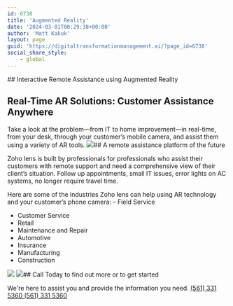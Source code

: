 ```yaml
---
id: 6738
title: 'Augmented Reality'
date: '2024-03-01T00:29:38+00:00'
author: 'Matt Kakuk'
layout: page
guid: 'https://digitaltransformationmanagement.ai/?page_id=6738'
social_share_style:
    - global
---
```


<style>/*! elementor - v3.20.0 - 13-03-2024 */
.elementor-column .elementor-spacer-inner{height:var(--spacer-size)}.e-con{--container-widget-width:100%}.e-con-inner>.elementor-widget-spacer,.e-con>.elementor-widget-spacer{width:var(--container-widget-width,var(--spacer-size));--align-self:var(--container-widget-align-self,initial);--flex-shrink:0}.e-con-inner>.elementor-widget-spacer>.elementor-widget-container,.e-con>.elementor-widget-spacer>.elementor-widget-container{height:100%;width:100%}.e-con-inner>.elementor-widget-spacer>.elementor-widget-container>.elementor-spacer,.e-con>.elementor-widget-spacer>.elementor-widget-container>.elementor-spacer{height:100%}.e-con-inner>.elementor-widget-spacer>.elementor-widget-container>.elementor-spacer>.elementor-spacer-inner,.e-con>.elementor-widget-spacer>.elementor-widget-container>.elementor-spacer>.elementor-spacer-inner{height:var(--container-widget-height,var(--spacer-size))}.e-con-inner>.elementor-widget-spacer.elementor-widget-empty,.e-con>.elementor-widget-spacer.elementor-widget-empty{position:relative;min-height:22px;min-width:22px}.e-con-inner>.elementor-widget-spacer.elementor-widget-empty .elementor-widget-empty-icon,.e-con>.elementor-widget-spacer.elementor-widget-empty .elementor-widget-empty-icon{position:absolute;top:0;bottom:0;left:0;right:0;margin:auto;padding:0;width:22px;height:22px}</style></head><body>## Interactive Remote Assistance using Augmented Reality 

## Real-Time AR Solutions: Customer Assistance Anywhere

 Take a look at the problem—from IT to home improvement—in real-time, from your desk, through your customer’s mobile camera, and assist them using a variety of AR tools. <style>/*! elementor - v3.20.0 - 13-03-2024 */
.elementor-widget-image{text-align:center}.elementor-widget-image a{display:inline-block}.elementor-widget-image a img[src$=".svg"]{width:48px}.elementor-widget-image img{vertical-align:middle;display:inline-block}</style> ![](https://digitaltransformationmanagement.ai/wp-content/uploads/2024/03/lens-banner-video-1024x590.jpg)## A remote assistance platform of the future

 Zoho lens is built by professionals for professionals who assist their customers with remote support and need a comprehensive view of their client’s situation. Follow up appointments, small IT issues, error lights on AC systems, no longer require travel time.  
  
Here are some of the industries Zoho lens can help using AR technology and your customer’s phone camera: - Field Service
- Customer Service
- Retail
- Maintenance and Repair
- Automotive
- Insurance
- Manufacturing
- Construction

 ![](https://digitaltransformationmanagement.ai/wp-content/uploads/2022/07/shape-3.svg) ![](https://digitaltransformationmanagement.ai/wp-content/uploads/2024/02/circle-quarter-blue.png)## Call Today to find out more or to get started

 We're here to assist you and provide the information you need. [ (561) 331 5360 (561) 331 5360 ](tel:+15613315360)